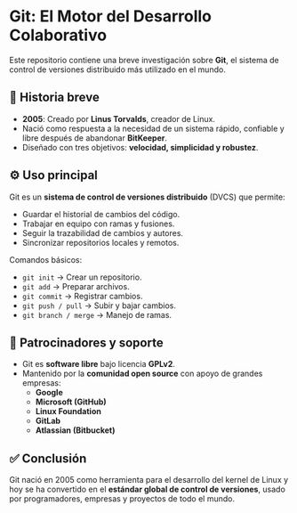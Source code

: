 # Git: El Motor del Desarrollo Colaborativo

Este repositorio contiene una breve investigación sobre **Git**, el sistema de control de versiones distribuido más utilizado en el mundo.

## 📖 Historia breve
- **2005**: Creado por **Linus Torvalds**, creador de Linux.  
- Nació como respuesta a la necesidad de un sistema rápido, confiable y libre después de abandonar **BitKeeper**.  
- Diseñado con tres objetivos: **velocidad, simplicidad y robustez**.

## ⚙️ Uso principal
Git es un **sistema de control de versiones distribuido** (DVCS) que permite:  
- Guardar el historial de cambios del código.  
- Trabajar en equipo con ramas y fusiones.  
- Seguir la trazabilidad de cambios y autores.  
- Sincronizar repositorios locales y remotos.  

Comandos básicos:
- `git init` → Crear un repositorio.  
- `git add` → Preparar archivos.  
- `git commit` → Registrar cambios.  
- `git push / pull` → Subir y bajar cambios.  
- `git branch / merge` → Manejo de ramas.  

## 🤝 Patrocinadores y soporte
- Git es **software libre** bajo licencia **GPLv2**.  
- Mantenido por la **comunidad open source** con apoyo de grandes empresas:  
  - **Google**  
  - **Microsoft (GitHub)**  
  - **Linux Foundation**  
  - **GitLab**  
  - **Atlassian (Bitbucket)**  

## ✅ Conclusión
Git nació en 2005 como herramienta para el desarrollo del kernel de Linux y hoy se ha convertido en el **estándar global de control de versiones**, usado por programadores, empresas y proyectos de todo el mundo.
